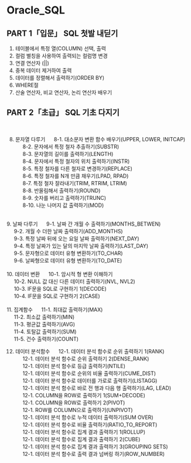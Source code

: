 # Oracle_SQL

## PART 1「입문」 SQL 첫발 내딛기
1. 테이블에서 특정 열(COLUMN) 선택, 출력
2. 컬럼 별칭을 사용하여 출력되는 컬럼명 변경
3. 연결 연산자 (||)
4. 중복 데이터 제거하여 출력
5. 데이터를 정렬해서 출력하기(ORDER BY)
6. WHERE절 
7. 산술 연산자, 비교 연산자, 논리 연산자 배우기

## PART 2「초급」 SQL 기초 다지기
<br>

8. 문자열 다루기
&nbsp;&nbsp;&nbsp;&nbsp;&nbsp;8-1. 대소문자 변환 함수 배우기(UPPER, LOWER, INITCAP)<br>
&nbsp;&nbsp;&nbsp;&nbsp;&nbsp;8-2. 문자에서 특정 철자 추출하기(SUBSTR)  <br>
&nbsp;&nbsp;&nbsp;&nbsp;&nbsp;8-3. 문자열의 길이를 출력하기(LENGTH)  <br>
&nbsp;&nbsp;&nbsp;&nbsp;&nbsp;8-4. 문자에서 특정 철자의 위치 출력하기(INSTR)<br>
&nbsp;&nbsp;&nbsp;&nbsp;&nbsp;8-5. 특정 철자를 다른 철자로 변경하기(REPLACE)<br>
&nbsp;&nbsp;&nbsp;&nbsp;&nbsp;8-6. 특정 철자를 N개 만큼 채우기(LPAD, RPAD)<br>
&nbsp;&nbsp;&nbsp;&nbsp;&nbsp;8-7. 특정 철자 잘라내기(TRIM, RTRIM, LTRIM)<br>
&nbsp;&nbsp;&nbsp;&nbsp;&nbsp;8-8. 반올림해서 출력하기(ROUND)<br>
&nbsp;&nbsp;&nbsp;&nbsp;&nbsp;8-9. 숫자를 버리고 출력하기(TRUNC)<br>
&nbsp;&nbsp;&nbsp;&nbsp;&nbsp;8-10. 나눈 나머지 값 출력하기(MOD)<br>
<br>
9. 날짜 다루기
&nbsp;&nbsp;&nbsp;&nbsp;&nbsp;9-1. 날짜 간 개월 수 출력하기(MONTHS_BETWEN)<br>
&nbsp;&nbsp;&nbsp;&nbsp;&nbsp;9-2.  개월 수 더한 날짜 출력하기(ADD_MONTHS)<br>
&nbsp;&nbsp;&nbsp;&nbsp;&nbsp;9-3.  특정 날짜 뒤에 오는 요일 날짜 출력하기(NEXT_DAY)<br>
&nbsp;&nbsp;&nbsp;&nbsp;&nbsp;9-4.  특정 날짜가 있는 달의 마지막 날짜 출력하기(LAST_DAY)<br>
&nbsp;&nbsp;&nbsp;&nbsp;&nbsp;9-5.  문자형으로 데이터 유형 변환하기(TO_CHAR)<br>
&nbsp;&nbsp;&nbsp;&nbsp;&nbsp;9-6.  날짜형으로 데이터 유형 변환하기(TO_DATE)<br>
<br>
10. 데이터 변환
&nbsp;&nbsp;&nbsp;&nbsp;&nbsp;10-1. 암시적 형 변환 이해하기<br>
&nbsp;&nbsp;&nbsp;&nbsp;&nbsp;10-2. NULL 값 대신 다른 데이터 출력하기(NVL, NVL2)<br>
&nbsp;&nbsp;&nbsp;&nbsp;&nbsp;10-3. IF문을 SQL로 구현하기 1(DECODE)<br>
&nbsp;&nbsp;&nbsp;&nbsp;&nbsp;10-4. IF문을 SQL로 구현하기 2(CASE)<br>
<br>
11. 집계함수
&nbsp;&nbsp;&nbsp;&nbsp;&nbsp;11-1. 최대값 출력하기(MAX)<br>
&nbsp;&nbsp;&nbsp;&nbsp;&nbsp;11-2. 최소값 출력하기(MIN)<br>
&nbsp;&nbsp;&nbsp;&nbsp;&nbsp;11-3. 평균값 출력하기(AVG)<br>
&nbsp;&nbsp;&nbsp;&nbsp;&nbsp;11-4. 토탈값 출력하기(SUM)<br>
&nbsp;&nbsp;&nbsp;&nbsp;&nbsp;11-5. 건수 출력하기(COUNT)<br>


12. 데이터 분석함수
&nbsp;&nbsp;&nbsp;&nbsp;&nbsp;12-1. 데이터 분석 함수로 순위 출력하기 1(RANK)<br>
&nbsp;&nbsp;&nbsp;&nbsp;&nbsp;12-1. 데이터 분석 함수로 순위 출력하기 2(DENSE_RANK)<br>
&nbsp;&nbsp;&nbsp;&nbsp;&nbsp;12-1. 데이터 분석 함수로 등급 출력하기(NTILE)<br>
&nbsp;&nbsp;&nbsp;&nbsp;&nbsp;12-1. 데이터 분석 함수로 순위의 비율 출력하기(CUME_DIST)<br>
&nbsp;&nbsp;&nbsp;&nbsp;&nbsp;12-1. 데이터 분석 함수로 데이터를 가로로 출력하기(LISTAGG)<br>
&nbsp;&nbsp;&nbsp;&nbsp;&nbsp;12-1. 데이터 분석 함수로 바로 전 행과 다음 행 출력하기(LAG, LEAD)<br>
&nbsp;&nbsp;&nbsp;&nbsp;&nbsp;12-1. COLUMN을 ROW로 출력하기 1(SUM+DECODE)<br>
&nbsp;&nbsp;&nbsp;&nbsp;&nbsp;12-1. COLUMN을 ROW로 출력하기 2(PIVOT)<br>
&nbsp;&nbsp;&nbsp;&nbsp;&nbsp;12-1. ROW를 COLUMN으로 출력하기(UNPIVOT)<br>
&nbsp;&nbsp;&nbsp;&nbsp;&nbsp;12-1. 데이터 분석 함수로 누적 데이터 출력하기(SUM OVER)<br>
&nbsp;&nbsp;&nbsp;&nbsp;&nbsp;12-1. 데이터 분석 함수로 비율 출력하기(RATIO_TO_REPORT)<br>
&nbsp;&nbsp;&nbsp;&nbsp;&nbsp;12-1. 데이터 분석 함수로 집계 결과 출력하기 1(ROLLUP)<br>
&nbsp;&nbsp;&nbsp;&nbsp;&nbsp;12-1. 데이터 분석 함수로 집계 결과 출력하기 2(CUBE)<br>
&nbsp;&nbsp;&nbsp;&nbsp;&nbsp;12-1. 데이터 분석 함수로 집계 결과 출력하기 3(GROUPING SETS)<br>
&nbsp;&nbsp;&nbsp;&nbsp;&nbsp;12-1. 데이터 분석 함수로 출력 결과 넘버링 하기(ROW_NUMBER)<br>

